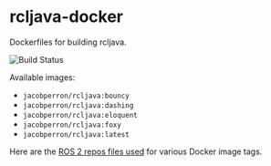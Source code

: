 # rcljava-docker

Dockerfiles for building rcljava.

![Build Status](https://img.shields.io/docker/cloud/build/jacobperron/rcljava)

Available images:

- `jacobperron/rcljava:bouncy`
- `jacobperron/rcljava:dashing`
- `jacobperron/rcljava:eloquent`
- `jacobperron/rcljava:foxy`
- `jacobperron/rcljava:latest`

Here are the [ROS 2 repos files used](https://gist.github.com/jacobperron/c21b5fd9a9661e5d03cb444d0565254b) for various Docker image tags.
